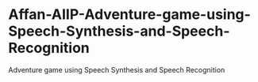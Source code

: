 # Affan-AIIP-Adventure-game-using-Speech-Synthesis-and-Speech-Recognition
Adventure game using Speech Synthesis and Speech Recognition
